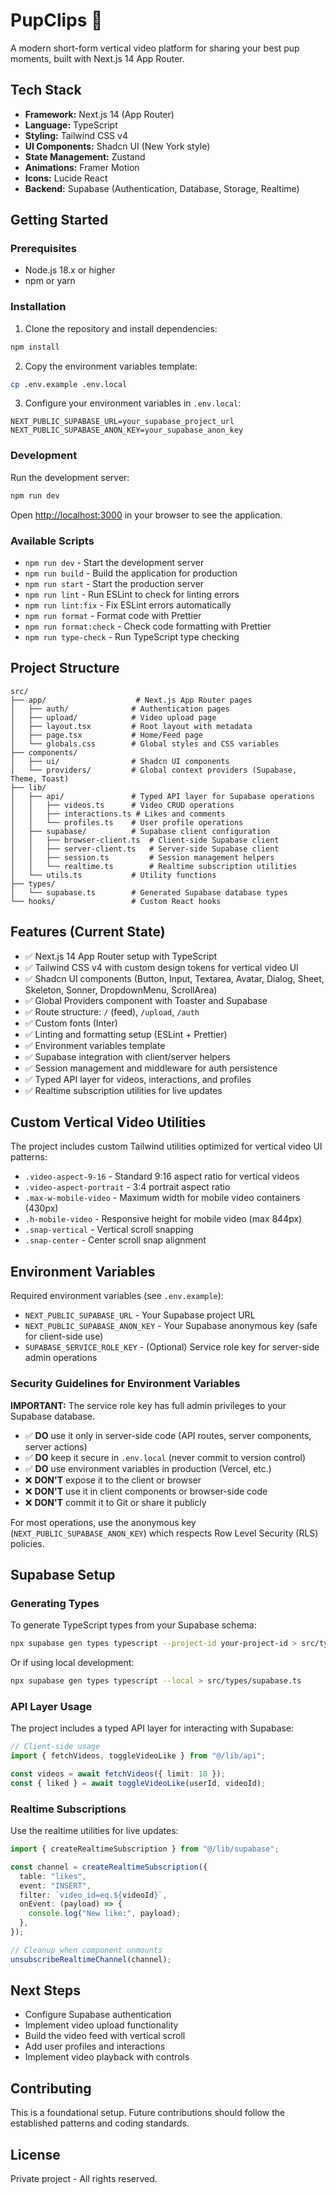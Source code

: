 # PupClips 🐾

A modern short-form vertical video platform for sharing your best pup moments, built with Next.js 14 App Router.

## Tech Stack

- **Framework:** Next.js 14 (App Router)
- **Language:** TypeScript
- **Styling:** Tailwind CSS v4
- **UI Components:** Shadcn UI (New York style)
- **State Management:** Zustand
- **Animations:** Framer Motion
- **Icons:** Lucide React
- **Backend:** Supabase (Authentication, Database, Storage, Realtime)

## Getting Started

### Prerequisites

- Node.js 18.x or higher
- npm or yarn

### Installation

1. Clone the repository and install dependencies:

```bash
npm install
```

2. Copy the environment variables template:

```bash
cp .env.example .env.local
```

3. Configure your environment variables in `.env.local`:

```env
NEXT_PUBLIC_SUPABASE_URL=your_supabase_project_url
NEXT_PUBLIC_SUPABASE_ANON_KEY=your_supabase_anon_key
```

### Development

Run the development server:

```bash
npm run dev
```

Open [http://localhost:3000](http://localhost:3000) in your browser to see the application.

### Available Scripts

- `npm run dev` - Start the development server
- `npm run build` - Build the application for production
- `npm run start` - Start the production server
- `npm run lint` - Run ESLint to check for linting errors
- `npm run lint:fix` - Fix ESLint errors automatically
- `npm run format` - Format code with Prettier
- `npm run format:check` - Check code formatting with Prettier
- `npm run type-check` - Run TypeScript type checking

## Project Structure

```
src/
├── app/                    # Next.js App Router pages
│   ├── auth/              # Authentication pages
│   ├── upload/            # Video upload page
│   ├── layout.tsx         # Root layout with metadata
│   ├── page.tsx           # Home/Feed page
│   └── globals.css        # Global styles and CSS variables
├── components/
│   ├── ui/                # Shadcn UI components
│   └── providers/         # Global context providers (Supabase, Theme, Toast)
├── lib/
│   ├── api/               # Typed API layer for Supabase operations
│   │   ├── videos.ts      # Video CRUD operations
│   │   ├── interactions.ts # Likes and comments
│   │   └── profiles.ts    # User profile operations
│   ├── supabase/          # Supabase client configuration
│   │   ├── browser-client.ts  # Client-side Supabase client
│   │   ├── server-client.ts   # Server-side Supabase client
│   │   ├── session.ts         # Session management helpers
│   │   └── realtime.ts        # Realtime subscription utilities
│   └── utils.ts           # Utility functions
├── types/
│   └── supabase.ts        # Generated Supabase database types
└── hooks/                 # Custom React hooks
```

## Features (Current State)

- ✅ Next.js 14 App Router setup with TypeScript
- ✅ Tailwind CSS v4 with custom design tokens for vertical video UI
- ✅ Shadcn UI components (Button, Input, Textarea, Avatar, Dialog, Sheet, Skeleton, Sonner, DropdownMenu, ScrollArea)
- ✅ Global Providers component with Toaster and Supabase
- ✅ Route structure: `/` (feed), `/upload`, `/auth`
- ✅ Custom fonts (Inter)
- ✅ Linting and formatting setup (ESLint + Prettier)
- ✅ Environment variables template
- ✅ Supabase integration with client/server helpers
- ✅ Session management and middleware for auth persistence
- ✅ Typed API layer for videos, interactions, and profiles
- ✅ Realtime subscription utilities for live updates

## Custom Vertical Video Utilities

The project includes custom Tailwind utilities optimized for vertical video UI patterns:

- `.video-aspect-9-16` - Standard 9:16 aspect ratio for vertical videos
- `.video-aspect-portrait` - 3:4 portrait aspect ratio
- `.max-w-mobile-video` - Maximum width for mobile video containers (430px)
- `.h-mobile-video` - Responsive height for mobile video (max 844px)
- `.snap-vertical` - Vertical scroll snapping
- `.snap-center` - Center scroll snap alignment

## Environment Variables

Required environment variables (see `.env.example`):

- `NEXT_PUBLIC_SUPABASE_URL` - Your Supabase project URL
- `NEXT_PUBLIC_SUPABASE_ANON_KEY` - Your Supabase anonymous key (safe for client-side use)
- `SUPABASE_SERVICE_ROLE_KEY` - (Optional) Service role key for server-side admin operations

### Security Guidelines for Environment Variables

**IMPORTANT:** The service role key has full admin privileges to your Supabase database.

- ✅ **DO** use it only in server-side code (API routes, server components, server actions)
- ✅ **DO** keep it secure in `.env.local` (never commit to version control)
- ✅ **DO** use environment variables in production (Vercel, etc.)
- ❌ **DON'T** expose it to the client or browser
- ❌ **DON'T** use it in client components or browser-side code
- ❌ **DON'T** commit it to Git or share it publicly

For most operations, use the anonymous key (`NEXT_PUBLIC_SUPABASE_ANON_KEY`) which respects Row Level Security (RLS) policies.

## Supabase Setup

### Generating Types

To generate TypeScript types from your Supabase schema:

```bash
npx supabase gen types typescript --project-id your-project-id > src/types/supabase.ts
```

Or if using local development:

```bash
npx supabase gen types typescript --local > src/types/supabase.ts
```

### API Layer Usage

The project includes a typed API layer for interacting with Supabase:

```typescript
// Client-side usage
import { fetchVideos, toggleVideoLike } from "@/lib/api";

const videos = await fetchVideos({ limit: 10 });
const { liked } = await toggleVideoLike(userId, videoId);
```

### Realtime Subscriptions

Use the realtime utilities for live updates:

```typescript
import { createRealtimeSubscription } from "@/lib/supabase";

const channel = createRealtimeSubscription({
  table: "likes",
  event: "INSERT",
  filter: `video_id=eq.${videoId}`,
  onEvent: (payload) => {
    console.log("New like:", payload);
  },
});

// Cleanup when component unmounts
unsubscribeRealtimeChannel(channel);
```

## Next Steps

- Configure Supabase authentication
- Implement video upload functionality
- Build the video feed with vertical scroll
- Add user profiles and interactions
- Implement video playback with controls

## Contributing

This is a foundational setup. Future contributions should follow the established patterns and coding standards.

## License

Private project - All rights reserved.
